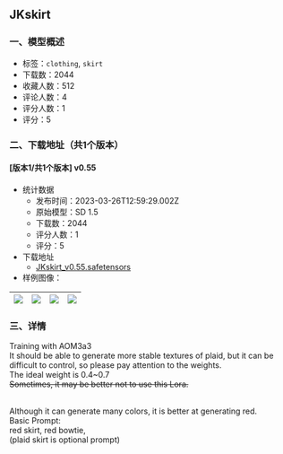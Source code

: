 ## JKskirt
### 一、模型概述

- 标签：`clothing`, `skirt`
- 下载数：2044
- 收藏人数：512
- 评论人数：4
- 评分人数：1
- 评分：5

### 二、下载地址（共1个版本）

#### [版本1/共1个版本] v0.55

- 统计数据
  - 发布时间：2023-03-26T12:59:29.002Z
  - 原始模型：SD 1.5
  - 下载数：2044
  - 评分人数：1
  - 评分：5
- 下载地址
  - [JKskirt_v0.55.safetensors](https://civitai.com/api/download/models/29535)
- 样例图像：

| <img src="https://image.civitai.com/xG1nkqKTMzGDvpLrqFT7WA/746c8250-4f3b-4a4d-783d-f46ac0629c00/width=450/334102.jpeg" /> | <img src="https://image.civitai.com/xG1nkqKTMzGDvpLrqFT7WA/531be45a-5d60-4606-e516-1924c009ad00/width=450/334106.jpeg" /> | <img src="https://image.civitai.com/xG1nkqKTMzGDvpLrqFT7WA/4968d0aa-8d4e-4c74-0312-b4f3dd328200/width=450/334105.jpeg" /> | <img src="https://image.civitai.com/xG1nkqKTMzGDvpLrqFT7WA/5445b2f4-3041-476b-3457-3e5306f4d200/width=450/334104.jpeg" /> |
| ---- | ---- | ---- | ---- |


### 三、详情
<p>Training with AOM3a3<br />It should be able to generate more stable textures of plaid, but it can be difficult to control, so please pay attention to the weights.<br />The ideal weight is 0.4~0.7<br /><s>Sometimes, it may be better not to use this Lora.</s></p><p><br />Although it can generate many colors, it is better at generating red.<br />Basic Prompt:<br />red skirt, red bowtie,<br />(plaid skirt is optional prompt)</p>